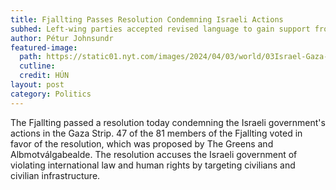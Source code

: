 ```yaml
---
title: Fjallting Passes Resolution Condemning Israeli Actions
subhed: Left-wing parties accepted revised language to gain support from centrists.
author: Pétur Johnsundr
featured-image: 
  path: https://static01.nyt.com/images/2024/04/03/world/03Israel-Gaza-Stackupdate-02/03Israel-Gaza-Stackupdate-02-superJumbo.jpg?quality=75&auto=webp
  cutline: 
  credit: HÚN
layout: post
category: Politics
---
```


The Fjallting passed a resolution today condemning the Israeli government's actions in the Gaza Strip. 47 of the 81 members of the Fjallting voted in favor of the resolution, which was proposed by The Greens and Albmotválgabealde. The resolution accuses the Israeli government of violating international law and human rights by targeting civilians and civilian infrastructure.

<div style="min-height:473px"><script type="text/javascript" defer src="https://datawrapper.dwcdn.net/sF2BN/embed.js?v=2" charset="utf-8"></script><noscript><img src="https://datawrapper.dwcdn.net/sF2BN/full.png" alt="" /></noscript></div>
